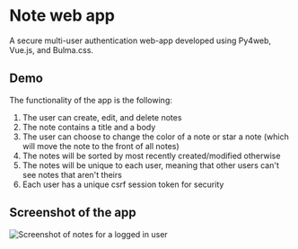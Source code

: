 # Note web app
A secure multi-user authentication web-app developed using Py4web, Vue.js, and Bulma.css.

## Demo
The functionality of the app is the following:
1. The user can create, edit, and delete notes
2. The note contains a title and a body
3. The user can choose to change the color of a note or star a note (which will move the note to the front of all notes)
4. The notes will be sorted by most recently created/modified otherwise
5. The notes will be unique to each user, meaning that other users can't see notes that aren't theirs
6. Each user has a unique csrf session token for security

## Screenshot of the app
![Screenshot of notes for a logged in user](https://github.com/chipmunkboi/NoteWebApp/blob/master/screenshots/Screenshot_2021-05-20_204114.png?raw=true)
